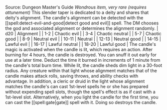Source: Dungeon Master's Guide
*Wondrous item, very rare (requires attunement)*
This slender taper is dedicated to a deity and shares that deity's alignment. The candle's alignment can be detected with the [[spell:detect-evil-and-good|detect good and evil]] spell. The DM chooses the god and associated alignment or determines the alignment randomly.
| d20 | Alignment |
| 1-2 | Chaotic evil |
| 3-4 | Chaotic neutral |
| 5-7 | Chaotic good |
| 8-9 | Neutral evil |
| 10-11 | Neutral |
| 12-13 | Neutral good |
| 14-15 | Lawful evil |
| 16-17 | Lawful neutral |
| 18-20 | Lawful good |
The candle's magic is activated when the candle is lit, which requires an action. After burning for 4 hours, the candle is destroyed. You can snuff it out early for use at a later time. Deduct the time it burned in increments of 1 minute from the candle's total burn time.
While lit, the candle sheds dim light in a 30-foot radius. Any creature within that light whose alignment matches that of the candle makes attack rolls, saving throws, and ability checks with advantage. In addition, a cleric or druid in the light whose alignment matches the candle's can cast 1st-level spells he or she has prepared without expending spell slots, though the spell's effect is as if cast with a 1st-level slot.
Alternatively, when you light the candle for the first time, you can cast the [[spell:gate|gate]] spell with it. Doing so destroys the candle.